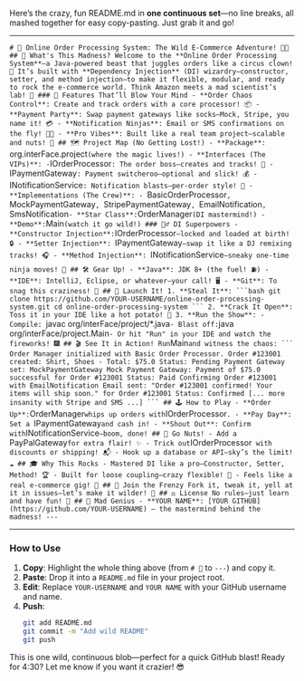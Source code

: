 Here’s the crazy, fun README.md in **one continuous set**—no line breaks, all mashed together for easy copy-pasting. Just grab it and go!

---

`# 🚀 Online Order Processing System: The Wild E-Commerce Adventure! 🛒💸 ## 🌟 What's This Madness? Welcome to the **Online Order Processing System**—a Java-powered beast that juggles orders like a circus clown! 🎪 It’s built with **Dependency Injection** (DI) wizardry—constructor, setter, and method injection—to make it flexible, modular, and ready to rock the e-commerce world. Think Amazon meets a mad scientist’s lab! 🧪 ### 🎁 Features That’ll Blow Your Mind - **Order Chaos Control**: Create and track orders with a core processor! 📦 - **Payment Party**: Swap payment gateways like socks—Mock, Stripe, you name it! 💳 - **Notification Ninjas**: Email or SMS confirmations on the fly! 📧📲 - **Pro Vibes**: Built like a real team project—scalable and nuts! 🏢 ## 🗺️ Project Map (No Getting Lost!) - **Package**: `org.interFace.project` (where the magic lives!) - **Interfaces (The VIPs)**: - `IOrderProcessor`: The order boss—creates and tracks! 👑 - `IPaymentGateway`: Payment switcheroo—optional and slick! 💰 - `INotificationService`: Notification blasts—per-order style! 🚨 - **Implementations (The Crew)**: - `BasicOrderProcessor`, `MockPaymentGateway`, `StripePaymentGateway`, `EmailNotification`, `SmsNotification` - **Star Class**: `OrderManager` (DI mastermind!) - **Demo**: `Main` (watch it go wild!) ### 🧙‍♂️ DI Superpowers - **Constructor Injection**: `IOrderProcessor`—locked and loaded at birth! 🔒 - **Setter Injection**: `IPaymentGateway`—swap it like a DJ remixing tracks! 🎧 - **Method Injection**: `INotificationService`—sneaky one-time ninja moves! 🥷 ## 🛠️ Gear Up! - **Java**: JDK 8+ (the fuel! ⛽) - **IDE**: IntelliJ, Eclipse, or whatever—your call! 🖥️ - **Git**: To snag this craziness! 🐙 ## 🚀 Launch It! 1. **Steal It**: ```bash git clone https://github.com/YOUR-USERNAME/online-order-processing-system.git cd online-order-processing-system ``` 2. **Crack It Open**: Toss it in your IDE like a hot potato! 🥔 3. **Run the Show**: - Compile: `javac org/interFace/project/*.java` - Blast off: `java org/interFace/project.Main` - Or hit "Run" in your IDE and watch the fireworks! 🎆 ## 🎬 See It in Action! Run `Main` and witness the chaos: ``` Order Manager initialized with Basic Order Processor. Order #123001 created: Shirt, Shoes - Total: $75.0 Status: Pending Payment Gateway set: MockPaymentGateway Mock Payment Gateway: Payment of $75.0 successful for Order #123001 Status: Paid Confirming Order #123001 with EmailNotification Email sent: "Order #123001 confirmed! Your items will ship soon." for Order #123001 Status: Confirmed [... more insanity with Stripe and SMS ...] ``` ## 🕹️ How to Play - **Order Up**: `OrderManager` whips up orders with `IOrderProcessor`. - **Pay Day**: Set a `IPaymentGateway` and cash in! - **Shout Out**: Confirm with `INotificationService`—boom, done! ## 🌈 Go Nuts! - Add a `PayPalGateway` for extra flair! ✨ - Trick out `IOrderProcessor` with discounts or shipping! 📬 - Hook up a database or API—sky’s the limit! ☁️ ## 🎓 Why This Rocks - Mastered DI like a pro—Constructor, Setter, Method! 🏆 - Built for loose coupling—crazy flexible! 🧩 - Feels like a real e-commerce gig! 💼 ## 🤝 Join the Frenzy Fork it, tweak it, yell at it in issues—let’s make it wilder! 🦁 ## ⚖️ License No rules—just learn and have fun! 🎉 ## 🧠 Mad Genius - **YOUR NAME**: [YOUR GITHUB](https://github.com/YOUR-USERNAME) — the mastermind behind the madness! ---`

---

### How to Use
1. **Copy**: Highlight the whole thing above (from `# 🚀` to `---`) and copy it.
2. **Paste**: Drop it into a `README.md` file in your project root.
3. **Edit**: Replace `YOUR-USERNAME` and `YOUR NAME` with your GitHub username and name.
4. **Push**:
   ```bash
   git add README.md
   git commit -m "Add wild README"
   git push
   ```

This is one wild, continuous blob—perfect for a quick GitHub blast! Ready for 4:30? Let me know if you want it crazier! 😎
